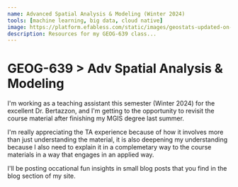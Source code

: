 ```yaml
---
name: Advanced Spatial Analysis & Modeling (Winter 2024)
tools: [machine learning, big data, cloud native]
image: https://platform.efabless.com/static/images/geostats-updated-on-28_feb19.jpg
description: Resources for my GEOG-639 class...
---
```


# GEOG-639 > Adv Spatial Analysis & Modeling

I'm working as a teaching assistant this semester (Winter 2024) for the excellent Dr. Bertazzon, and I'm getting to the opportunity to revisit the course material after finishing my MGIS degree last summer. 

I'm really appreciating the TA experience because of how it involves more than just understanding the material, it is also deepening my understanding because I also need to explain it in a complemetary way to the course materials in a way that engages in an applied way. 

I'll be posting occational fun insights in small blog posts that you find in the blog section of my site. 

<!-- ![preview](https://www.sketchappsources.com/resources/source-image/we-were-soldiers-landing-page-dbruggisser.jpg)

## Search Movies

![search](https://www.sketchappsources.com/resources/source-image/microsoft-windows-10-virtual-keyboard-diogo-sousa.png)

<p class="text-center">
{% include elements/button.html link="https://github.com/YoussefRaafatNasry/portfolYOU" text="Learn More" %}
</p> -->